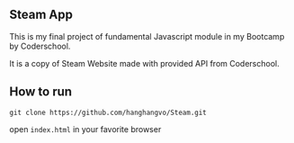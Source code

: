## Steam App
This is my final project of fundamental Javascript module in my Bootcamp by Coderschool. 

It is a copy of Steam Website made with provided API from Coderschool. 

## How to run
`git clone https://github.com/hanghangvo/Steam.git`

open `index.html` in your favorite browser